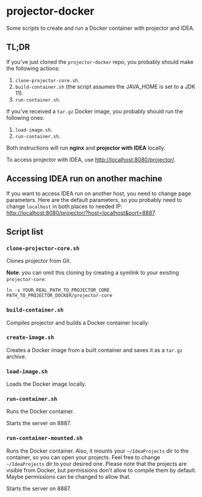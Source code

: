 # projector-docker
Some scripts to create and run a Docker container with projector and IDEA.

## TL;DR
If you've just cloned the `projector-docker` repo, you probably should make the following actions:
1. `clone-projector-core.sh`.
1. `build-container.sh` (the script assumes the JAVA_HOME is set to a JDK 11).
1. `run-container.sh`.

If you've received a `tar.gz` Docker image, you probably should run the following ones:
1. `load-image.sh`.
1. `run-container.sh`.

Both instructions will run **nginx** and **projector with IDEA** locally.

To access projector with IDEA, use <http://localhost:8080/projector/>.

## Accessing IDEA run on another machine

If you want to access IDEA run on another host, you need to change page parameters. Here are the default parameters, so you probably need to change `localhost` in both places to needed IP: <http://localhost:8080/projector/?host=localhost&port=8887>.

## Script list
### `clone-projector-core.sh`
Clones projector from Git.

**Note**: you can omit this cloning by creating a symlink to your existing `projector-core`:
```shell script
ln -s YOUR_REAL_PATH_TO_PROJECTOR_CORE PATH_TO_PROJECTOR_DOCKER/projector-core
```

### `build-container.sh`
Compiles projector and builds a Docker container locally.

### `create-image.sh`
Creates a Docker image from a built container and saves it as a `tar.gz` archive.

### `load-image.sh`
Loads the Docker image locally.

### `run-container.sh`
Runs the Docker container.

Starts the server on 8887.

### `run-container-mounted.sh`
Runs the Docker container. Also, it mounts your `~/IdeaProjects` dir to the container, so you can open your projects. Feel free to change `~/IdeaProjects` dir to your desired one. Please note that the projects are visible from Docker, but permissions don't allow to compile them by default. Maybe permissions can be changed to allow that.

Starts the server on 8887.
